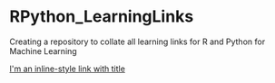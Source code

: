 # RPython_LearningLinks
Creating a  repository to collate all learning links for R and Python for Machine Learning

[I'm an inline-style link with title](https://www.google.com "Google's Homepage")